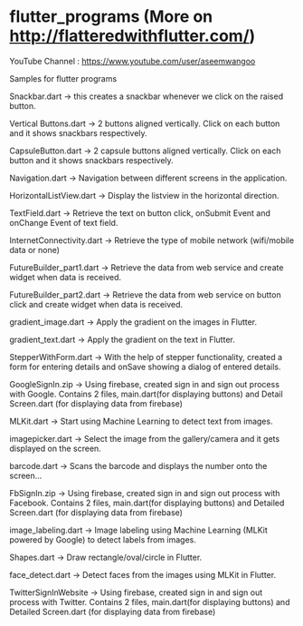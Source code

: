 # flutter_programs  (More on http://flatteredwithflutter.com/)
YouTube Channel : https://www.youtube.com/user/aseemwangoo

Samples for flutter programs

Snackbar.dart -> this creates a snackbar whenever we click on the raised button.

Vertical Buttons.dart -> 2 buttons aligned vertically. Click on each button and it shows snackbars respectively.

CapsuleButton.dart -> 2 capsule buttons aligned vertically. Click on each button and it shows snackbars respectively.

Navigation.dart -> Navigation between different screens in the application.

HorizontalListView.dart -> Display the listview in the horizontal direction.

TextField.dart -> Retrieve the text on button click, onSubmit Event and onChange Event of text field.

InternetConnectivity.dart -> Retrieve the type of mobile network (wifi/mobile data or none)

FutureBuilder_part1.dart -> Retrieve the data from web service and create widget when data is received.

FutureBuilder_part2.dart -> Retrieve the data from web service on button click and create widget when data is received.

gradient_image.dart -> Apply the gradient on the images in Flutter.

gradient_text.dart -> Apply the gradient on the text in Flutter.

StepperWithForm.dart -> With the help of stepper functionality, created a form for entering details and onSave showing a dialog of entered details.

GoogleSignIn.zip -> Using firebase, created sign in and sign out process with Google. Contains 2 files, main.dart(for displaying buttons) and Detail Screen.dart (for displaying data from firebase)

MLKit.dart -> Start using Machine Learning to detect text from images.

imagepicker.dart -> Select the image from the gallery/camera and it gets displayed on the screen.

barcode.dart -> Scans the barcode and displays the number onto the screen...

FbSignIn.zip -> Using firebase, created sign in and sign out process with Facebook. Contains 2 files, main.dart(for displaying buttons) and Detailed Screen.dart (for displaying data from firebase)

image_labeling.dart -> Image labeling using Machine Learning (MLKit powered by Google) to detect labels from images.

Shapes.dart -> Draw rectangle/oval/circle in Flutter.

face_detect.dart -> Detect faces from the images using MLKit in Flutter.

TwitterSignInWebsite -> Using firebase, created sign in and sign out process with Twitter. Contains 2 files, main.dart(for displaying buttons) and Detailed Screen.dart (for displaying data from firebase)
